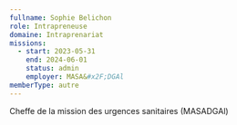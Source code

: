 ```yaml
---
fullname: Sophie Belichon
role: Intrapreneuse
domaine: Intraprenariat
missions:
  - start: 2023-05-31
    end: 2024-06-01
    status: admin
    employer: MASA&#x2F;DGAl
memberType: autre
---
```

Cheffe de la mission des urgences sanitaires (MASADGAl)